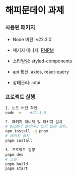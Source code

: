 # 해피문데이 과제

### 사용된 패키지

- Node 버전: v22.3.0

- 패키지 매니저: [PNPM](https://pnpm.io)

- 스타일링: styled-components

- api 통신: axios, react-query

- 상태관리: jotai

### 프로젝트 실행

```sh
1. 노드 버전 확인
node -v    #22.3.0

2. 패키지 매니저 및 패키지 설치
# pnpm이 설치되어 있지 않은 경우,
npm install -g pnpm
# 패키지 설치
pnpm install

3. 프로젝트 실행
pnpm dev
# 또는
pnpm build
pnpm start
```